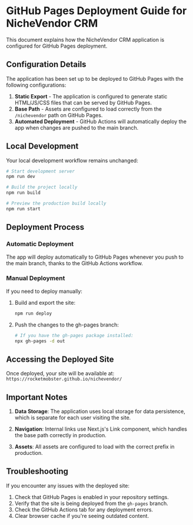 # GitHub Pages Deployment Guide for NicheVendor CRM

This document explains how the NicheVendor CRM application is configured for GitHub Pages deployment.

## Configuration Details

The application has been set up to be deployed to GitHub Pages with the following configurations:

1. **Static Export** - The application is configured to generate static HTML/JS/CSS files that can be served by GitHub Pages.
2. **Base Path** - Assets are configured to load correctly from the `/nichevendor` path on GitHub Pages.
3. **Automated Deployment** - GitHub Actions will automatically deploy the app when changes are pushed to the main branch.

## Local Development

Your local development workflow remains unchanged:

```bash
# Start development server
npm run dev

# Build the project locally
npm run build

# Preview the production build locally
npm run start
```

## Deployment Process

### Automatic Deployment

The app will deploy automatically to GitHub Pages whenever you push to the main branch, thanks to the GitHub Actions workflow.

### Manual Deployment

If you need to deploy manually:

1. Build and export the site:
   ```bash
   npm run deploy
   ```

2. Push the changes to the gh-pages branch:
   ```bash
   # If you have the gh-pages package installed:
   npx gh-pages -d out
   ```

## Accessing the Deployed Site

Once deployed, your site will be available at:
`https://rocketmobster.github.io/nichevendor/`

## Important Notes

1. **Data Storage**: The application uses local storage for data persistence, which is separate for each user visiting the site.

2. **Navigation**: Internal links use Next.js's Link component, which handles the base path correctly in production.

3. **Assets**: All assets are configured to load with the correct prefix in production.

## Troubleshooting

If you encounter any issues with the deployed site:

1. Check that GitHub Pages is enabled in your repository settings.
2. Verify that the site is being deployed from the `gh-pages` branch.
3. Check the GitHub Actions tab for any deployment errors.
4. Clear browser cache if you're seeing outdated content.
